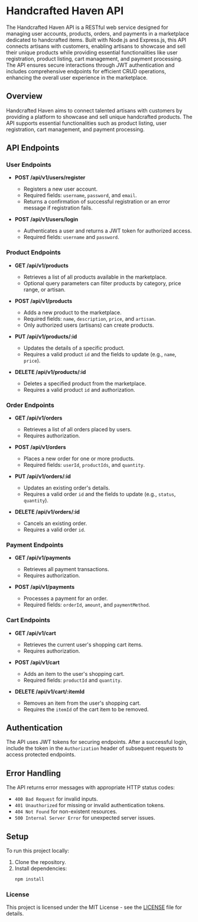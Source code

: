 # Handcrafted Haven API

The Handcrafted Haven API is a RESTful web service designed for managing user accounts, products, orders, and payments in a marketplace dedicated to handcrafted items. Built with Node.js and Express.js, this API connects artisans with customers, enabling artisans to showcase and sell their unique products while providing essential functionalities like user registration, product listing, cart management, and payment processing. The API ensures secure interactions through JWT authentication and includes comprehensive endpoints for efficient CRUD operations, enhancing the overall user experience in the marketplace.

## Overview

Handcrafted Haven aims to connect talented artisans with customers by providing a platform to showcase and sell unique handcrafted products. The API supports essential functionalities such as product listing, user registration, cart management, and payment processing.

## API Endpoints

### User Endpoints

- **POST /api/v1/users/register**
  - Registers a new user account.
  - Required fields: `username`, `password`, and `email`.
  - Returns a confirmation of successful registration or an error message if registration fails.

- **POST /api/v1/users/login**
  - Authenticates a user and returns a JWT token for authorized access.
  - Required fields: `username` and `password`.

### Product Endpoints

- **GET /api/v1/products**
  - Retrieves a list of all products available in the marketplace.
  - Optional query parameters can filter products by category, price range, or artisan.

- **POST /api/v1/products**
  - Adds a new product to the marketplace.
  - Required fields: `name`, `description`, `price`, and `artisan`.
  - Only authorized users (artisans) can create products.

- **PUT /api/v1/products/:id**
  - Updates the details of a specific product.
  - Requires a valid product `id` and the fields to update (e.g., `name`, `price`).

- **DELETE /api/v1/products/:id**
  - Deletes a specified product from the marketplace.
  - Requires a valid product `id` and authorization.

### Order Endpoints

- **GET /api/v1/orders**
  - Retrieves a list of all orders placed by users.
  - Requires authorization.

- **POST /api/v1/orders**
  - Places a new order for one or more products.
  - Required fields: `userId`, `productIds`, and `quantity`.

- **PUT /api/v1/orders/:id**
  - Updates an existing order's details.
  - Requires a valid order `id` and the fields to update (e.g., `status`, `quantity`).

- **DELETE /api/v1/orders/:id**
  - Cancels an existing order.
  - Requires a valid order `id`.

### Payment Endpoints

- **GET /api/v1/payments**
  - Retrieves all payment transactions.
  - Requires authorization.

- **POST /api/v1/payments**
  - Processes a payment for an order.
  - Required fields: `orderId`, `amount`, and `paymentMethod`.

### Cart Endpoints

- **GET /api/v1/cart**
  - Retrieves the current user's shopping cart items.
  - Requires authorization.

- **POST /api/v1/cart**
  - Adds an item to the user's shopping cart.
  - Required fields: `productId` and `quantity`.

- **DELETE /api/v1/cart/:itemId**
  - Removes an item from the user's shopping cart.
  - Requires the `itemId` of the cart item to be removed.

## Authentication

The API uses JWT tokens for securing endpoints. After a successful login, include the token in the `Authorization` header of subsequent requests to access protected endpoints.

## Error Handling

The API returns error messages with appropriate HTTP status codes:
- `400 Bad Request` for invalid inputs.
- `401 Unauthorized` for missing or invalid authentication tokens.
- `404 Not Found` for non-existent resources.
- `500 Internal Server Error` for unexpected server issues.

## Setup

To run this project locally:
1. Clone the repository.
2. Install dependencies:
   ```bash
   npm install


### License

This project is licensed under the MIT License - see the [LICENSE](/docs/LICENSE) file for details.